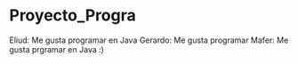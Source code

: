 # Proyecto_Progra

Eliud: Me gusta programar en Java
Gerardo: Me gusta programar
Mafer: Me gusta prgramar en Java :)
